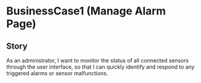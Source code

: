 # BusinessCase1 (Manage Alarm Page)

## Story
As an administrator, I want to monitor the status of all connected sensors through the user interface, so that I can quickly identify and respond to any triggered alarms or sensor malfunctions.
